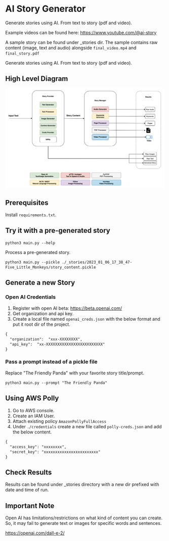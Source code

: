 # AI Story Generator

Generate stories using AI. From text to story (pdf and video).

Example videos can be found here: https://www.youtube.com/@ai-story

A sample story can be found under _stories dir. The sample contains raw content (image, text and audio) alongside `final_video.mp4` and `final_story.pdf`

Generate stories using AI. From text to story (pdf and video).

## High Level Diagram

![Alt text](docs/high-level-diagram.png?raw=true "Title")

## Prerequisites

Install `requirements.txt`.

## Try it with a pre-generated story

```
python3 main.py --help
```

Process a pre-generated story.

```
python3 main.py --pickle ./_stories/2023_01_06_17_38_47-Five_Little_Monkeys/story_content.pickle
```

## Generate a new Story

### Open AI Credentials

1. Register with open AI beta: https://beta.openai.com/
2. Get organization and api key.
3. Create a local file named `openai_creds.json` with the below format and put it root dir of the project.

```
{
  "organization":  "xxx-XXXXXXXX",
  "api_key":  "xx-XXXXXXXXXXXXXXXXXXXXXXXXX"
}
```

### Pass a prompt instead of a pickle file

Replace "The Friendly Panda" with your favorite story title/prompt.

```
python3 main.py --prompt "The Friendly Panda"
```

## Using AWS Polly

1. Go to AWS console.
2. Create an IAM User.
3. Attach existing policy `AmazonPollyFullAccess`
4. Under `./credentials` create a new file called `polly-creds.json` and add the below content.

```
{
  "access_key": "xxxxxxxx",
  "secret_key": "xxxxxxxxxxxxxxxxxxxxxxxx"
}
```

## Check Results

Results can be found under _stories directory with a new dir prefixed with date and time of run.

## Important Note

Open AI has limitations/restrictions on what kind of content you can create. So, it may fail to generate text or images for specific words and sentences. 

https://openai.com/dall-e-2/
